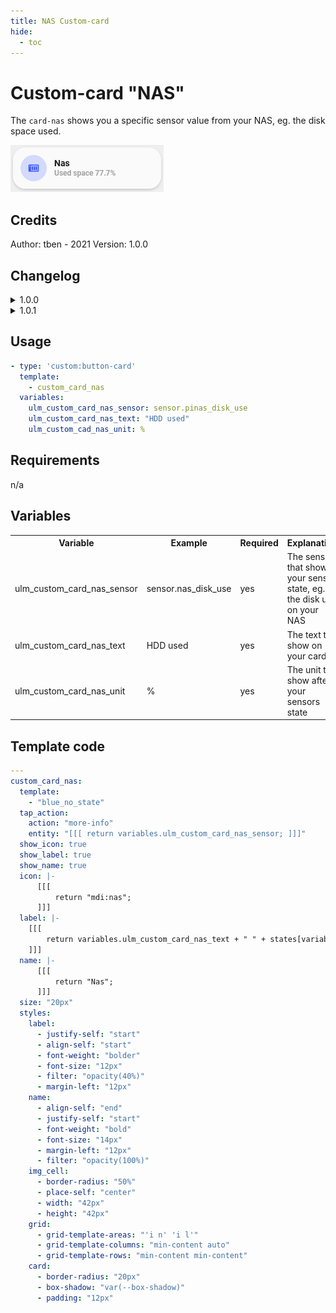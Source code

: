 ```yaml
---
title: NAS Custom-card
hide:
  - toc
---
```

<!-- markdownlint-disable MD046 -->

# Custom-card "NAS"

The `card-nas` shows you a specific sensor value from your NAS, eg. the disk space used.

![Screenshot](../../docs/assets/img/custom_card_nas.png)

## Credits

Author: tben - 2021
Version: 1.0.0

## Changelog

<details>
<summary>1.0.0</summary>
Initial release
</details>
<details>
<summary>1.0.1</summary>
Fix card & add Screenshot
</details>

## Usage

```yaml
- type: 'custom:button-card'
  template:
    - custom_card_nas
  variables:
    ulm_custom_card_nas_sensor: sensor.pinas_disk_use
    ulm_custom_card_nas_text: "HDD used"
    ulm_custom_cad_nas_unit: %
```

## Requirements

n/a

## Variables

<table>
<tr>
<th>Variable</th>
<th>Example</th>
<th>Required</th>
<th>Explanation</th>
</tr>
<tr>
<td>ulm_custom_card_nas_sensor</td>
<td>sensor.nas_disk_use</td>
<td>yes</td>
<td>The sensor that shows your sensor state, eg. the disk use on your NAS</td>
</tr>
<tr>
<td>ulm_custom_card_nas_text</td>
<td>HDD used</td>
<td>yes</td>
<td>The text to show on your card</td>
</tr>
<tr>
<td>ulm_custom_card_nas_unit</td>
<td>%</td>
<td>yes</td>
<td>The unit to show after your sensors state</td>
</tr>
</table>

## Template code

```yaml
---
custom_card_nas:
  template:
    - "blue_no_state"
  tap_action:
    action: "more-info"
    entity: "[[[ return variables.ulm_custom_card_nas_sensor; ]]]"
  show_icon: true
  show_label: true
  show_name: true
  icon: |-
      [[[
          return "mdi:nas";
      ]]]
  label: |-
    [[[
        return variables.ulm_custom_card_nas_text + " " + states[variables.ulm_custom_card_nas_sensor].state + variables.ulm_custom_card_nas_unit;
    ]]]
  name: |-
      [[[ 
          return "Nas";
      ]]]
  size: "20px"
  styles:
    label:
      - justify-self: "start"
      - align-self: "start"
      - font-weight: "bolder"
      - font-size: "12px"
      - filter: "opacity(40%)"
      - margin-left: "12px"
    name:
      - align-self: "end"
      - justify-self: "start"
      - font-weight: "bold"
      - font-size: "14px"
      - margin-left: "12px"
      - filter: "opacity(100%)"
    img_cell:
      - border-radius: "50%"
      - place-self: "center"
      - width: "42px"
      - height: "42px"
    grid:
      - grid-template-areas: "'i n' 'i l'"
      - grid-template-columns: "min-content auto"
      - grid-template-rows: "min-content min-content"
    card:
      - border-radius: "20px"
      - box-shadow: "var(--box-shadow)"
      - padding: "12px"
```
